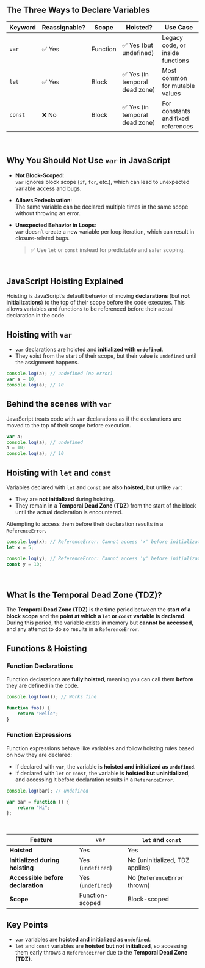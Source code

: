 ## The Three Ways to Declare Variables

| Keyword | Reassignable? | Scope    | Hoisted?                       | Use Case                           |
| ------- | ------------- | -------- | ------------------------------ | ---------------------------------- |
| `var`   | ✅ Yes        | Function | ✅ Yes (but undefined)         | Legacy code, or inside functions   |
| `let`   | ✅ Yes        | Block    | ✅ Yes (in temporal dead zone) | Most common for mutable values     |
| `const` | ❌ No         | Block    | ✅ Yes (in temporal dead zone) | For constants and fixed references |

<br>

## Why You Should Not Use `var` in JavaScript

-   **Not Block-Scoped**:  
    `var` ignores block scope (`if`, `for`, etc.), which can lead to unexpected variable access and bugs.

-   **Allows Redeclaration**:  
    The same variable can be declared multiple times in the same scope without throwing an error.

-   **Unexpected Behavior in Loops**:  
     `var` doesn’t create a new variable per loop iteration, which can result in closure-related bugs.
    > ✅ Use `let` or `const` instead for predictable and safer scoping.

<br>

## JavaScript Hoisting Explained

Hoisting is JavaScript’s default behavior of moving **declarations** (but **not initializations**) to the top of their scope before the code executes. This allows variables and functions to be referenced before their actual declaration in the code.

## Hoisting with `var`

-   `var` declarations are hoisted and **initialized with `undefined`**.
-   They exist from the start of their scope, but their value is `undefined` until the assignment happens.

```js
console.log(a); // undefined (no error)
var a = 10;
console.log(a); // 10
```

## Behind the scenes with `var`

JavaScript treats code with `var` declarations as if the declarations are moved to the top of their scope before execution.

```js
var a;
console.log(a); // undefined
a = 10;
console.log(a); // 10
```

## Hoisting with `let` and `const`

Variables declared with `let` and `const` are also **hoisted**, but unlike `var`:

-   They are **not initialized** during hoisting.
-   They remain in a **Temporal Dead Zone (TDZ)** from the start of the block until the actual declaration is encountered.

Attempting to access them before their declaration results in a `ReferenceError`.

```js
console.log(x); // ReferenceError: Cannot access 'x' before initialization
let x = 5;
```

```js
console.log(y); // ReferenceError: Cannot access 'y' before initialization
const y = 10;
```

<br>

## What is the Temporal Dead Zone (TDZ)?

The **Temporal Dead Zone (TDZ)** is the time period between the **start of a block scope** and the **point at which a `let` or `const` variable is declared**.  
During this period, the variable exists in memory but **cannot be accessed**, and any attempt to do so results in a `ReferenceError`.

## Functions & Hoisting

### Function Declarations

Function declarations are **fully hoisted**, meaning you can call them **before** they are defined in the code.

```js
console.log(foo()); // Works fine

function foo() {
    return "Hello";
}
```

### Function Expressions

Function expressions behave like variables and follow hoisting rules based on how they are declared:

-   If declared with `var`, the variable is **hoisted and initialized as `undefined`**.
-   If declared with `let` or `const`, the variable is **hoisted but uninitialized**, and accessing it before declaration results in a `ReferenceError`.

```js
console.log(bar); // undefined

var bar = function () {
    return "Hi";
};
```

<br>

| Feature                           | `var`             | `let` and `const`               |
| --------------------------------- | ----------------- | ------------------------------- |
| **Hoisted**                       | Yes               | Yes                             |
| **Initialized during hoisting**   | Yes (`undefined`) | No (uninitialized, TDZ applies) |
| **Accessible before declaration** | Yes (`undefined`) | No (`ReferenceError` thrown)    |
| **Scope**                         | Function-scoped   | Block-scoped                    |

## Key Points

-   `var` variables are **hoisted and initialized as `undefined`**.
-   `let` and `const` variables are **hoisted but not initialized**, so accessing them early throws a `ReferenceError` due to the **Temporal Dead Zone (TDZ)**.
